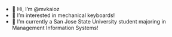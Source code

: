 - 👋 Hi, I’m @mvkaioz
- 👀 I’m interested in mechanical keyboards!
- 🌱 I’m currently a San Jose State University student majoring in Management Information Systems!

<!---
mvkaioz/mvkaioz is a ✨ special ✨ repository because its `README.md` (this file) appears on your GitHub profile.
You can click the Preview link to take a look at your changes.
--->
